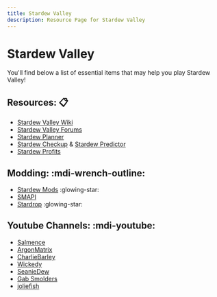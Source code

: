 ```yaml
---
title: Stardew Valley
description: Resource Page for Stardew Valley
---
```


# **Stardew Valley**

You'll find below a list of essential items that may help you play Stardew Valley!

## Resources: :clipboard:

- [Stardew Valley Wiki](https://stardewvalleywiki.com/Stardew_Valley_Wiki)
- [Stardew Valley Forums](https://forums.stardewvalley.net/)
- [Stardew Planner](https://stardew.info/planner/) <Badge type="tip" icon="i-simple-icons-patreon" text="Support" link="https://www.patreon.com/hpeinar" />
- [Stardew Checkup](https://mouseypounds.github.io/stardew-checkup/) & [Stardew Predictor](https://mouseypounds.github.io/stardew-predictor/)
- [Stardew Profits](https://thorinair.github.io/Stardew-Profits/) <Badge type="tip" icon="i-mdi-github-face" text="Repo" link="https://github.com/Thorinair/Stardew-Profits" />

## Modding: :mdi-wrench-outline:

- [Stardew Mods](https://www.nexusmods.com/stardewvalley) :glowing-star:
- [SMAPI](https://smapi.io/) <Badge type="tip" icon="i-mdi-github-face" text="Repo" link="https://github.com/Pathoschild/SMAPI" />
- [Stardrop](https://floogen.gitbook.io/stardrop) :glowing-star: <Badge type="tip" icon="i-mdi-github-face" text="Repo" link="https://github.com/Floogen/Stardrop" />

## Youtube Channels: :mdi-youtube:

- [Salmence](https://www.youtube.com/@salmence100)
- [ArgonMatrix](https://www.youtube.com/@ArgonMatrix)
- [CharlieBarley](https://www.youtube.com/@CharlieBarley)
- [Wickedy](https://www.youtube.com/@Wickedy)
- [SeanieDew](https://www.youtube.com/@SeanieDew)
- [Gab Smolders](https://www.youtube.com/playlist?list=PLGxV8JnoT5QjapBPp9VJINCAjBynrMNCX)
- [joliefish](https://www.youtube.com/playlist?list=PLQ-ylFvSXzxNNipUSl_XgEuFDff9TPhKT)

